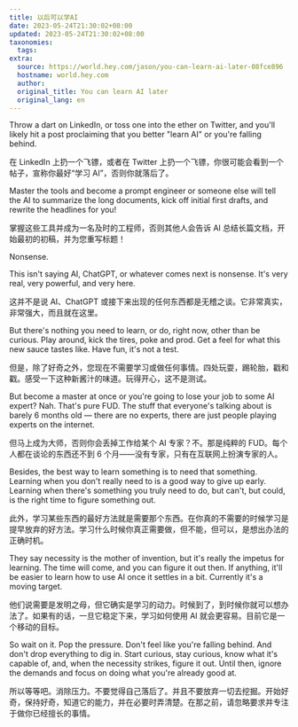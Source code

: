 ```yaml
---
title: 以后可以学AI
date: 2023-05-24T21:30:02+08:00
updated: 2023-05-24T21:30:02+08:00
taxonomies:
  tags: 
extra:
  source: https://world.hey.com/jason/you-can-learn-ai-later-08fce896
  hostname: world.hey.com
  author: 
  original_title: You can learn AI later
  original_lang: en
---
```


Throw a dart on LinkedIn, or toss one into the ether on Twitter, and you'll likely hit a post proclaiming that you better "learn AI" or you're falling behind.  

在 LinkedIn 上扔一个飞镖，或者在 Twitter 上扔一个飞镖，你很可能会看到一个帖子，宣称你最好“学习 AI”，否则你就落后了。

Master the tools and become a prompt engineer or someone else will tell the AI to summarize the long documents, kick off initial first drafts, and rewrite the headlines for you!  

掌握这些工具并成为一名及时的工程师，否则其他人会告诉 AI 总结长篇文档，开始最初的初稿，并为您重写标题！

Nonsense.

This isn't saying AI, ChatGPT, or whatever comes next is nonsense. It's very real, very powerful, and very here.  

这并不是说 AI、ChatGPT 或接下来出现的任何东西都是无稽之谈。它非常真实，非常强大，而且就在这里。

But there's nothing you need to learn, or do, right now, other than be curious. Play around, kick the tires, poke and prod. Get a feel for what this new sauce tastes like. Have fun, it's not a test.  

但是，除了好奇之外，您现在不需要学习或做任何事情。四处玩耍，踢轮胎，戳和戳。感受一下这种新酱汁的味道。玩得开心，这不是测试。

But become a master at once or you're going to lose your job to some AI expert? Nah. That's pure FUD. The stuff that everyone's talking about is barely 6 months old — there are no experts, there are just people playing experts on the internet.  

但马上成为大师，否则你会丢掉工作给某个 AI 专家？不。那是纯粹的 FUD。每个人都在谈论的东西还不到 6 个月——没有专家，只有在互联网上扮演专家的人。

Besides, the best way to learn something is to need that something. Learning when you don't really need to is a good way to give up early. Learning when there's something you truly need to do, but can't, but could, is the right time to figure something out.  

此外，学习某些东西的最好方法就是需要那个东西。在你真的不需要的时候学习是提早放弃的好方法。学习什么时候你真正需要做，但不能，但可以，是想出办法的正确时机。

They say necessity is the mother of invention, but it's really the impetus for learning. The time will come, and you can figure it out then. If anything, it'll be easier to learn how to use AI once it settles in a bit. Currently it's a moving target.  

他们说需要是发明之母，但它确实是学习的动力。时候到了，到时候你就可以想办法了。如果有的话，一旦它稳定下来，学习如何使用 AI 就会更容易。目前它是一个移动的目标。

So wait on it. Pop the pressure. Don't feel like you're falling behind. And don't drop everything to dig in. Start curious, stay curious, know what it's capable of, and, when the necessity strikes, figure it out. Until then, ignore the demands and focus on doing what you're already good at.  

所以等等吧。消除压力。不要觉得自己落后了。并且不要放弃一切去挖掘。开始好奇，保持好奇，知道它的能力，并在必要时弄清楚。在那之前，请忽略要求并专注于做你已经擅长的事情。
